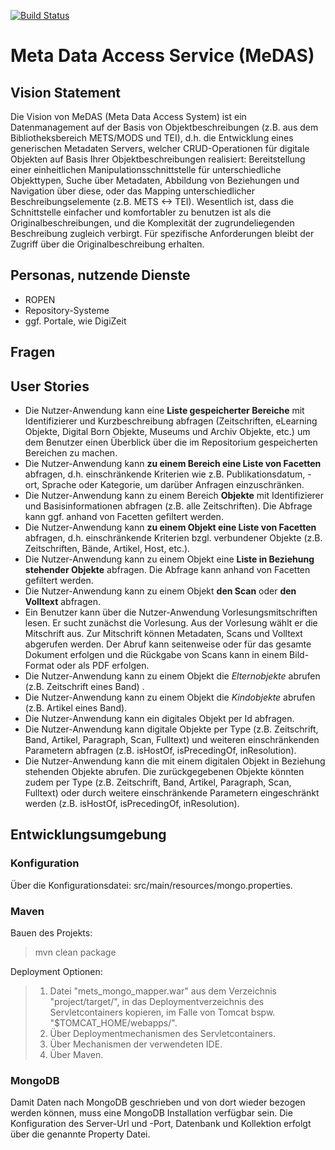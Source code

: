 [![Build Status](https://travis-ci.org/subugoe/Meta-Data-Access-Service.svg?branch=master)](https://travis-ci.org/subugoe/Meta-Data-Access-Service)

# Meta Data Access Service (MeDAS)

## Vision Statement

Die Vision von MeDAS (Meta Data Access System) ist ein Datenmanagement auf der Basis von Objektbeschreibungen (z.B. aus dem Bibliotheksbereich METS/MODS und TEI), d.h. die Entwicklung eines generischen Metadaten Servers, welcher CRUD-Operationen für digitale Objekten auf Basis Ihrer Objektbeschreibungen realisiert: Bereitstellung einer einheitlichen Manipulationsschnittstelle für unterschiedliche Objekttypen, Suche über Metadaten, Abbildung von Beziehungen und Navigation über diese, oder das Mapping unterschiedlicher Beschreibungselemente (z.B. METS <-> TEI). Wesentlich ist, dass die Schnittstelle einfacher und komfortabler zu benutzen ist als die Originalbeschreibungen, und die Komplexität der zugrundeliegenden Beschreibung zugleich verbirgt. Für spezifische Anforderungen bleibt der Zugriff über die Originalbeschreibung erhalten. 



## Personas, nutzende Dienste
* ROPEN
* Repository-Systeme
* ggf. Portale, wie DigiZeit



## Fragen


## User Stories

* Die Nutzer-Anwendung kann eine **Liste gespeicherter Bereiche** mit Identifizierer und Kurzbeschreibung abfragen (Zeitschriften, eLearning Objekte, Digital Born Objekte, Museums und Archiv Objekte, etc.) um dem Benutzer einen Überblick über die im Repositorium gespeicherten Bereichen zu machen.
* Die Nutzer-Anwendung kann **zu einem Bereich eine Liste von Facetten** abfragen, d.h. einschränkende Kriterien wie z.B. Publikationsdatum, -ort, Sprache oder Kategorie, um darüber Anfragen einzuschränken.
* Die Nutzer-Anwendung kann zu einem Bereich **Objekte** mit Identifizierer und Basisinformationen abfragen (z.B. alle Zeitschriften). Die Abfrage kann ggf. anhand von Facetten gefiltert werden.
* Die Nutzer-Anwendung kann **zu einem Objekt eine Liste von Facetten** abfragen, d.h. einschränkende Kriterien bzgl. verbundener Objekte (z.B. Zeitschriften, Bände, Artikel, Host, etc.).
* Die Nutzer-Anwendung kann zu einem Objekt eine **Liste in Beziehung stehender Objekte** abfragen. Die Abfrage kann anhand von Facetten gefiltert werden.
* Die Nutzer-Anwendung kann zu einem Objekt **den Scan** oder **den Volltext** abfragen.
* Ein Benutzer kann über die Nutzer-Anwendung Vorlesungsmitschriften lesen. Er sucht zunächst die Vorlesung. Aus der Vorlesung wählt er die Mitschrift aus. Zur Mitschrift können Metadaten, Scans und Volltext abgerufen werden. Der Abruf kann seitenweise oder für das gesamte Dokument erfolgen und die Rückgabe von Scans kann in einem Bild-Format oder als PDF erfolgen. 
* Die Nutzer-Anwendung kann zu einem Objekt die *Elternobjekte* abrufen (z.B. Zeitschrift eines Band) .
* Die Nutzer-Anwendung kann zu einem Objekt die *Kindobjekte* abrufen (z.B. Artikel eines Band).
* Die Nutzer-Anwendung kann ein digitales Objekt per Id abfragen.
* Die Nutzer-Anwendung kann digitale Objekte per Type (z.B. Zeitschrift, Band, Artikel, Paragraph, Scan, Fulltext) und weiteren einschränkenden Parametern abfragen (z.B. isHostOf, isPrecedingOf, inResolution).
* Die Nutzer-Anwendung kann die mit einem digitalen Objekt in Beziehung stehenden Objekte abrufen. Die zurückgegebenen Objekte könnten zudem per Type (z.B. Zeitschrift, Band, Artikel, Paragraph, Scan, Fulltext) oder durch weitere einschränkende Parametern eingeschränkt werden (z.B. isHostOf, isPrecedingOf, inResolution).

## Entwicklungsumgebung
### Konfiguration
Über die Konfigurationsdatei: src/main/resources/mongo.properties.

### Maven
Bauen des Projekts:
>mvn clean package

Deployment Optionen:
>1. Datei "mets_mongo_mapper.war" aus dem Verzeichnis "project/target/", in das Deploymentverzeichnis des Servletcontainers kopieren, im Falle von Tomcat bspw. "$TOMCAT_HOME/webapps/".
>2. Über Deploymentmechanismen des Servletcontainers.
>3. Über Mechanismen der verwendeten IDE.
>4. Über Maven.

### MongoDB
Damit Daten nach MongoDB geschrieben und von dort wieder bezogen werden können, muss eine MongoDB Installation verfügbar sein. Die Konfiguration des Server-Url und -Port, Datenbank und Kollektion erfolgt über die genannte Property Datei.

